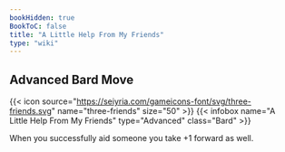 ```yaml
---
bookHidden: true
BookToC: false
title: "A Little Help From My Friends"
type: "wiki"
---
```

## Advanced Bard Move
{{< icon source="https://seiyria.com/gameicons-font/svg/three-friends.svg" name="three-friends" size="50" >}}
{{< infobox name="A Little Help From My Friends" type="Advanced" class="Bard" >}}

When you successfully aid someone you take +1 forward as well.